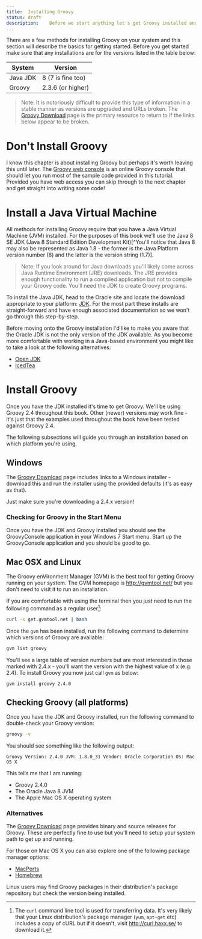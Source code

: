 ```yaml
---
title:	Installing Groovy  
status:	draft
description:	Before we start anything let's get Groovy installed and running. 
...
```

There are a few methods for installing Groovy on your system and this section will describe the basics for getting started. Before you get started make sure that any installations are for the versions listed in the table below:

|System		|	Version
|-----------------|----------------
| Java JDK		|	8 (7 is fine too)
| Groovy		|	2.3.6 (or higher)

>Note: It is notoriously difficult to provide this type of information in a stable manner as versions are upgraded and URLs broken. The [Groovy Download]() page is the primary resource to return to if the links below appear to be broken.

# Don't Install Groovy

I know this chapter is about installing Groovy but perhaps it's worth leaving this until later. The [Groovy web console](http://groovyconsole.appspot.com) is an online Groovy console that should let you run most of the sample code provided in this tutorial. Provided you have web access you can skip through to the next chapter and get straight into writing some code!

# Install a Java Virtual Machine
All methods for installing Groovy require that you have a Java Virtual Machine (JVM) installed. For the purposes of this book we'll use the Java 8 SE JDK (Java 8 Standard Edition Development Kit)[^You'll notice that Java 8 may also be represented as Java 1.8 - the former is the Java Platform version number (8) and the latter is the version string (1.7)]. 

>Note: If you look around for Java downloads you'll likely come across Java Runtime Environment (JRE) downloads. The JRE provides enough functionality to run a compiled application but not to compile your Groovy code. You'll need the JDK to create Groovy programs.

To install the Java JDK, head to the Oracle site and locate the download appropriate to your platform: [JDK][]. For the most part these installs are straight-forward and have enough associated documentation so we won't go through this step-by-step.

Before moving onto the Groovy installation I'd like to make you aware that the Oracle JDK is not the only version of the JDK available. As you become more comfortable with working in a Java-based environment you might like to take a look at the following alternatives:

  * [Open JDK](http://openjdk.java.net/)
  * [IcedTea](http://icedtea.classpath.org)

# Install Groovy
Once you have the JDK installed it's time to get Groovy. We'll be using Groovy 2.4 throughout this book. Other (newer) versions may work fine - it's just that the examples used throughout the book have been tested against Groovy 2.4.

The following subsections will guide you through an installation based on which platform you're using.

## Windows
The [Groovy Download][] page includes links to a Windows installer - download this and run the installer using the provided defaults (it's as easy as that). 

Just make sure you're downloading a 2.4.x version!

### Checking for Groovy in the Start Menu
Once you have the JDK and Groovy installed you should see the GroovyConsole application in your Windows 7 Start menu. Start up the GroovyConsole application and you should be good to go.

## Mac OSX and Linux
The Groovy enVironment Manager (GVM) is the best tool for getting Groovy running on your system. The GVM homepage is <http://gvmtool.net/> but you don't need to visit it to run an installation. 

If you are comfortable with using the terminal then you just need to run the following command as a regular user[^curl]:

```bash
curl -s get.gvmtool.net | bash
```

Once the `gvm` has been installed, run the following command to determine which versions of Groovy are available:

```bash
gvm list groovy
```

You'll see a large table of version numbers but are most interested in those marked with 2.4.x - you'll want the version with the highest value of x (e.g. 2.4). To install Groovy you now just call `gvm` as below:

```bash
gvm install groovy 2.4.0
``` 
 
## Checking Groovy (all platforms)
Once you have the JDK and Groovy installed, run the following command to double-check your Groovy version:

````bash
groovy -v
````
You should see something like the following output:

````
Groovy Version: 2.4.0 JVM: 1.8.0_31 Vendor: Oracle Corporation OS: Mac OS X
````

This tells me that I am running:

 * Groovy 2.4.0
 * The Oracle Java 8 JVM
 * The Apple Mac OS X operating system

### Alternatives
The [Groovy Download][] page provides binary and source releases for Groovy. These are perfectly fine to use but you'll need to setup your system path to get up and running.

For those on Mac OS X you can also explore one of the following package manager options:

 * [MacPorts](https://www.macports.org/)
 * [Homebrew](http://brew.sh/)

Linux users may find Groovy packages in their distribution's package repository but check the version being installed.

[JDK]: http://www.oracle.com/technetwork/java/javase/downloads/index.html "Oracle JDK Downloads"

[Groovy Download]:	http://groovy-lang.org/download.html "Groovy Download"

[^curl]: The `curl` command line tool is used for transferring data. It's very likely that your Linux distribution's package manager (`yum`, `apt-get` etc) includes a copy of cURL but if it doesn't, visit <http://curl.haxx.se/> to download it.